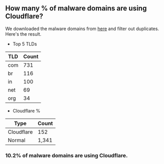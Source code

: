 ## How many % of malware domains are using Cloudflare?


We downloaded the malware domains from [here](https://urlhaus.abuse.ch) and filter out duplicates.
Here's the result.


[//]: # (start replacement)


- Top 5 TLDs

| TLD | Count |
| --- | --- |
| com | 731 |
| br | 116 |
| in | 100 |
| net | 69 |
| org | 34 |


- Cloudflare %

| Type | Count |
| --- | --- |
| Cloudflare | 152 |
| Normal | 1,341 |


### 10.2% of malware domains are using Cloudflare.